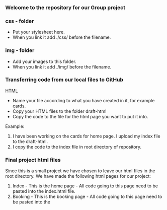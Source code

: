 ### Welcome to the repository for our Group project ###

### css - folder ###
- Put your stylesheet here.
- When you link it add ./css/ before the filename.

### img - folder ###
- Add your images to this folder.
- When you link it add ./img/ before the filename.

### Transferring code from our local files to GitHub ###
HTML
- Name your file according to what you have created in it, for example cards.
- Copy your HTML files to the folder draft-html
- Copy the code to the file for the html page you want to put it into.

Example: 
1. I have been working on the cards for home page. I upload my index file to the draft-html.
2. I copy the code to the index file in root directory of repository.

### Final project html files ###
Since this is a small project we have chosen to leave our html files in the root directory.
We have made the following html pages for our project:
1. Index    - This is the home page - All code going to this page need to be pasted into the index.html file.
2. Booking  - This is the booking page - All code going to this page need to be pasted into the 

